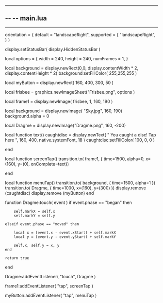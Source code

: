 -----------------------------------------------------------------------------------------
--
-- main.lua
--
-----------------------------------------------------------------------------------------


orientation = {
		default = "landscapeRight",
		supported = { "landscapeRight", }
	}

display.setStatusBar( display.HiddenStatusBar )

local options =
{
    width = 240,
    height = 240,
    numFrames = 1,
}

local background = display.newRect(0,0, display.contentWidth * 2, display.contentHeight * 2)
background:setFillColor( 255,255,255 )

local myButton = display.newRect( 160, 400, 300, 50 )

local frisbee = graphics.newImageSheet("Frisbee.png", options )

local frame1 = display.newImage( frisbee, 1, 160, 190 )

local background = display.newImage( "Sky.jpg", 160, 190)
background.alpha = 0

local Dragme = display.newImage("Dragme.png", 160, -200)

local function text()
	caughtdisc = display.newText( " You caught a disc! Tap here ", 160, 400, native.systemFont, 18 )
caughtdisc:setFillColor( 100, 0, 0 )

end

local function screenTap()
	transition.to( frame1, { time=1500, alpha=0, x=(160), y=(0), onComplete=text})

end

local function menuTap()
	transition.to( background, { time=1500, alpha=1 })
	transition.to( Dragme, { time=1000, x=(160), y=(300) })
	display.remove (caughtdisc)
	display.remove (myButton)
end

function Dragme:touch( event )
    if event.phase == "began" then
	
        self.markX = self.x 
        self.markY = self.y
	
    elseif event.phase == "moved" then
	
        local x = (event.x - event.xStart) + self.markX
        local y = (event.y - event.yStart) + self.markY
        
        self.x, self.y = x, y 
    end
    
    return true
end

Dragme:addEventListener( "touch", Dragme )

frame1:addEventListener( "tap", screenTap )

myButton:addEventListener( "tap", menuTap )
